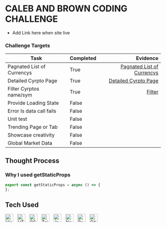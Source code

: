 # CALEB AND BROWN CODING CHALLENGE 

- Add Link here when site live 


### Challenge Targets

| Task                           | Completed           | Evidence  |
| ----------------------------- |:---------------      | ------------------:|
| Pagnated List of Currencys           | True          | [Pagnated List of Currencys  ](https://github.com/Keoooo/Caleb-and-Brown-Challenge/blob/main/pages/index.js)                    |
| Detailed Cyrpto Page                 | True         |  [Detailed Cyrpto Page   ](https://github.com/Keoooo/Caleb-and-Brown-Challenge/blob/main/pages/detailed/%5Bid%5D.js)                                |
| Filter Cyrptos name/sym              | True         |  [Filter   ](https://github.com/Keoooo/Caleb-and-Brown-Challenge/blob/main/components/UI/SearchBar.js)                   |  
| Provide Loading State                | False         |                     |   
| Error Is data call fails             | False          |                     |   
| Unit test                            | False          |                     |   
| Trending Page or Tab                 | False          |                     |   
| Showcase creativity                  | False          |                     |   
| Global Market Data                   | False          |                     |   



## Thought Process 


### Why I used getStaticProps

```javascript
export const getStaticProps = async () => {
};
```





## Tech Used 
<img align="left" alt="Visual Studio Code" width="26px" src="https://cdn.jsdelivr.net/gh/devicons/devicon/icons/vscode/vscode-original.svg" style="padding-right:10px;" />
<img align="left" alt="HTML5" width="26px" src="https://cdn.jsdelivr.net/gh/devicons/devicon/icons/html5/html5-original.svg" style="padding-right:10px;" />
<img align="left" alt="CSS3" width="26px" src="https://cdn.jsdelivr.net/gh/devicons/devicon/icons/css3/css3-original.svg" style="padding-right:10px;" />
<img align="left" alt="Tailwind" width="26px" src="https://cdn.jsdelivr.net/gh/devicons/devicon/icons/tailwindcss/tailwindcss-plain.svg" style="padding-right:10px;" />
<img align="left" alt="JavaScript" width="26px" src="https://cdn.jsdelivr.net/gh/devicons/devicon/icons/javascript/javascript-original.svg" style="padding-right:10px;" />
<img align="left" alt="NextJs" width="26px" src="https://cdn.jsdelivr.net/gh/devicons/devicon/icons/nextjs/nextjs-original.svg" style="padding-right:10px;" />
<img align="left" alt="React" width="26px" src="https://cdn.jsdelivr.net/gh/devicons/devicon/icons/react/react-original.svg" style="padding-right:10px;" />
<img align="left" alt="GitHub" width="26px" src="https://user-images.githubusercontent.com/3369400/139447912-e0f43f33-6d9f-45f8-be46-2df5bbc91289.png" style="padding-right:10px;" />

<br />
<br />
 
<br />
